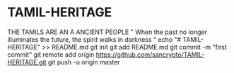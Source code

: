 # TAMIL-HERITAGE
THE TAMILS ARE AN A ANCIENT PEOPLE   " When the past no longer illuminates the future, the spirit walks in darkness "
echo "# TAMIL-HERITAGE" >> README.md
git init
git add README.md
git commit -m "first commit"
git remote add origin https://github.com/sancrypto/TAMIL-HERITAGE.git
git push -u origin master
